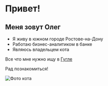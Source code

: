 # Привет! 

## Меня зовут Олег
- Я живу в  южном городе Ростове-на-Дону
- Работаю бизнес-аналитиком в банке
- Являюсь владельцем кота

Все что мне нужно ищу в [Гугле](https://www.google.ru)

Рад познакомиться!

![Фото кота](https://static.life.ru/publications/2020/11/23/867708535470.403-900x.jpeg)